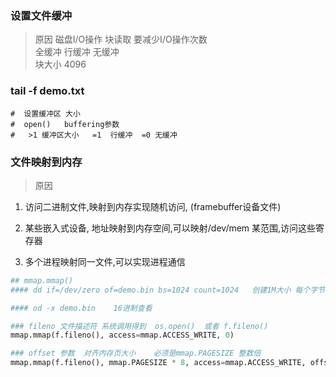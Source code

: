 ### 设置文件缓冲 
> 原因  磁盘I/O操作  块读取   要减少I/O操作次数    
> 全缓冲    行缓冲     无缓冲    
> 块大小 4096
### tail -f  demo.txt

```
#  设置缓冲区 大小
#  open()   buffering参数 
#   >1 缓冲区大小   =1  行缓冲  =0 无缓冲
```

### 文件映射到内存
> 原因  
1. 访问二进制文件,映射到内存实现随机访问, (framebuffer设备文件)

2. 某些嵌入式设备, 地址映射到内存空间,可以映射/dev/mem 某范围,访问这些寄存器

3. 多个进程映射同一文件,可以实现进程通信

```python
## mmap.mmap()
#### dd if=/dev/zero of=demo.bin bs=1024 count=1024   创建1M大小 每个字节都为0 的二进制文件

#### od -x demo.bin    16进制查看

### fileno 文件描述符 系统调用得到  os.open()  或者 f.fileno()
mmap.mmap(f.fileno(), access=mmap.ACCESS_WRITE, 0)

### offset 参数  对齐内存页大小    必须是mmap.PAGESIZE 整数倍
mmap.mmap(f.fileno(), mmap.PAGESIZE * 8, access=mmap.ACCESS_WRITE, offset=mmap.PAGESIZE * 4)
```
